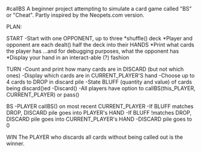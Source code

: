#callBS
A beginner project attempting to simulate a card game called "BS" or "Cheat".
Partly inspired by the Neopets.com version.

PLAN:

START
-Start with one OPPONENT, up to three
*shuffle() deck
*Player and opponent are each dealt() half the deck into their HANDS
*Print what cards the player has 	...and for debugging purposes, what the opponent has
*Display your hand in an interact-able (?) fashion

TURN
-Count and print how many cards are in DISCARD (but not which ones)
-Display which cards are in CURRENT_PLAYER'S hand
-Choose up to 4 cards to DROP in discard pile
-State BLUFF (quantity and value) of cards being discard()ed
-Discard()
-All players have option to callBS(this_PLAYER, CURRENT_PLAYER) or pass()

BS
-PLAYER callBS() on most recent CURRENT_PLAYER
-If BLUFF matches DROP, DISCARD pile goes into PLAYER's HAND
-If BLUFF !matches DROP, DISCARD pile goes into CURRENT_PLAYER's HAND
-DISCARD pile goes to 0

WIN
The PLAYER who discards all cards without being called out is the winner.